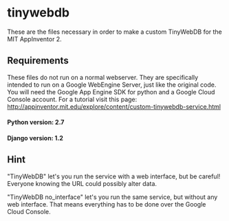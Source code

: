 # tinywebdb
These are the files necessary in order to make a custom TinyWebDB for the MIT AppInventor 2.


## Requirements


These files do not run on a normal webserver. They are specifically intended to run on a Google WebEngine Server, just like the original code.
You will need the Google App Engine SDK for python and a Google Cloud Console account. For a tutorial visit this page: http://appinventor.mit.edu/explore/content/custom-tinywebdb-service.html


#### Python version: 2.7

#### Django version: 1.2


## Hint

"TinyWebDB" let's you run the service with a web interface, but be careful! Everyone knowing the URL could possibly alter data.

"TinyWebDB no_interface" let's you run the same service, but without any web interface. That means everything has to be done over the Google Cloud Console.
